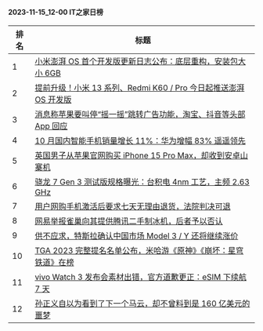 #### 2023-11-15_12-00  IT之家日榜

| 排名 | 标题|
| --- | ---|
| 1 | [小米澎湃 OS 首个开发版更新日志公布：底层重构，安装包大小 6GB](https://www.ithome.com/0/732/518.htm) |
| 2 | [提前升级！小米 13 系列、Redmi K60 / Pro 今日起推送澎湃 OS 开发版](https://www.ithome.com/0/732/472.htm) |
| 3 | [消息称苹果要叫停“摇一摇”跳转广告功能，淘宝、抖音等头部 App 回应](https://www.ithome.com/0/732/512.htm) |
| 4 | [10 月国内智能手机销量增长 11%：华为增幅 83% 遥遥领先](https://www.ithome.com/0/732/523.htm) |
| 5 | [英国男子从苹果官网购买 iPhone 15 Pro Max，却收到安卓山寨机](https://www.ithome.com/0/732/547.htm) |
| 6 | [骁龙 7 Gen 3 测试版规格曝光：台积电 4nm 工艺，主频 2.63 GHz](https://www.ithome.com/0/732/552.htm) |
| 7 | [用户网购手机激活后要求七天无理由退货，法院判决可退](https://www.ithome.com/0/732/514.htm) |
| 8 | [网易举报雀巢向其提供腾讯二手制冰机，后者予以否认](https://www.ithome.com/0/732/439.htm) |
| 9 | [供不应求，特斯拉确认中国市场 Model 3 / Y 还将继续涨价](https://www.ithome.com/0/732/535.htm) |
| 10 | [TGA 2023 完整提名名单公布，米哈游《原神》《崩坏：星穹铁道》在榜](https://www.ithome.com/0/732/422.htm) |
| 11 | [vivo Watch 3 发布会素材出错，官方道歉更正：eSIM 下续航 7 天](https://www.ithome.com/0/732/554.htm) |
| 12 | [孙正义自以为看到了下一个马云，却不曾料到是 160 亿美元的噩梦](https://www.ithome.com/0/732/584.htm) |
